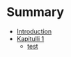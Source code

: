 # Summary

* [Introduction](README.md)
* [Kapitulli 1](kapitulli_1/README.md)
   * [test](kapitulli_1/test.md)

